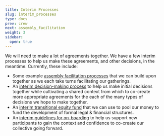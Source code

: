 ```yaml
---
title: Interim Processes
slug: interim_processes
type: docs
prev: crew
next: assembly_facilitation
weight: 3
sidebar:
  open: true
---
```


We will need to make a lot of agreements together. We have a few interim processes to help us make these agreements, and other decisions, in the meantime.
Currently, these include:
 * Some example [assembly facilitation processes](assembly_facilitation) that we can build upon together as we each take turns facilitating our gatherings.
 * An [interim decision-making process](decision_making_process) to help us make initial decisions together while cultivating a shared context from which to co-create more appropriate agreements for the each of the many types of decisions we hope to make together.
 * An [interim transitional equity fund](te_fund) that we can use to pool our money to fund the development of formal legal & financial structures.
 * An [interim guidelines for on-boarding](onboarding_process) to help us support new participants to gain the context and confidence to co-create our collective going forward.

